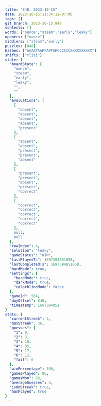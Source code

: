 ```yaml
---
title: "848: 2023-10-15"
date: 2023-10-15T11:34:11-07:00
tags: []
git_branch: 2023-10-15_848
contests: []
words: ["ounce","steam","early","leaky"]
openers: ["ounce"]
middlers: ["steam","early"]
puzzles: [848]
hashes: ["AAAAPAAPPAPPAPCCCCCCXXXXXXXXXX"]
shifts: ["rliti"]
state: {
  "boardState": [
    "ounce",
    "steam",
    "early",
    "leaky",
    "",
    ""
  ],
  "evaluations": [
    [
      "absent",
      "absent",
      "absent",
      "absent",
      "present"
    ],
    [
      "absent",
      "absent",
      "present",
      "present",
      "absent"
    ],
    [
      "present",
      "present",
      "absent",
      "present",
      "correct"
    ],
    [
      "correct",
      "correct",
      "correct",
      "correct",
      "correct"
    ],
    null,
    null
  ],
  "rowIndex": 4,
  "solution": "leaky",
  "gameStatus": "WIN",
  "lastPlayedTs": 1697394851058,
  "lastCompletedTs": 1697394851058,
  "hardMode": true,
  "settings": {
    "hardMode": true,
    "darkMode": true,
    "colorblindMode": false
  },
  "gameId": 584,
  "dayOffset": 848,
  "timestamp": 1697394851
}
stats: {
  "currentStreak": 5,
  "maxStreak": 36,
  "guesses": {
    "1": 0,
    "2": 3,
    "3": 19,
    "4": 35,
    "5": 17,
    "6": 12,
    "fail": 0
  },
  "winPercentage": 100,
  "gamesPlayed": 86,
  "gamesWon": 86,
  "averageGuesses": 4,
  "isOnStreak": true,
  "hasPlayed": true
}
---
```

<!-- more -->
